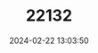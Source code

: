 ---
title: "22132"
category: "Trichys fasciculata"
draft: false
date: 2024-02-22 13:03:50
languages:
  English: ["Long-tailed Porcupine"]
---